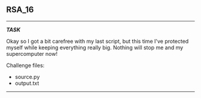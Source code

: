 
## RSA_16

---

**_TASK_**

Okay so I got a bit carefree with my last script, but this time I've protected myself while keeping everything really big. Nothing will stop me and my supercomputer now!

Challenge files:
  - source.py
  - output.txt

---


